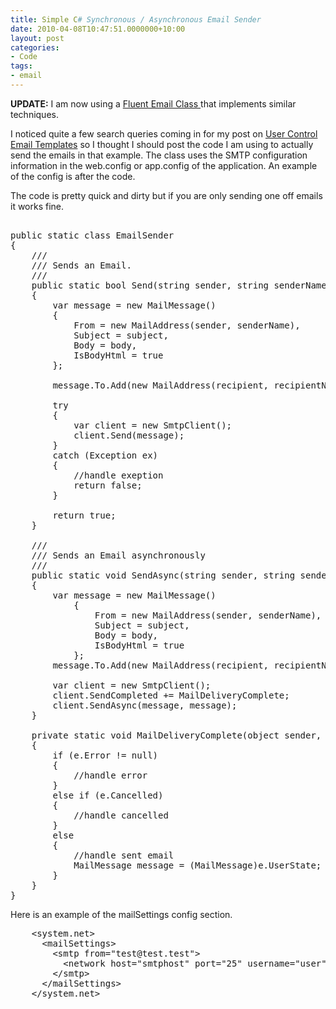 ```yaml
---
title: Simple C# Synchronous / Asynchronous Email Sender
date: 2010-04-08T10:47:51.0000000+10:00
layout: post
categories:
- Code
tags:
- email
---
```


<strong>UPDATE:</strong> 
I am now using a <a href="http://lukencode.com/2010/04/11/fluent-email-in-net/">Fluent Email Class </a> that implements similar techniques.

I noticed quite a few search queries coming in for my post on <a title="c# email templates" href="http://lukencode.com/2010/03/23/user-control-email-templates-in-asp-net/">User Control Email Templates</a> so I thought I should post the code I am using to actually send the emails in that example. The class uses the SMTP configuration information in the web.config or app.config of the application. An example of the config is after the code.

The code is pretty quick and dirty but if you are only sending one off emails it works fine.
<pre class="prettyprint">    
public static class EmailSender
{
	///
	/// Sends an Email.
	///
	public static bool Send(string sender, string senderName, string recipient, string recipientName, string subject, string body)
	{
		var message = new MailMessage()
		{
			From = new MailAddress(sender, senderName),
			Subject = subject,
			Body = body,
			IsBodyHtml = true
		};
		
		message.To.Add(new MailAddress(recipient, recipientName));

		try
		{
			var client = new SmtpClient();
			client.Send(message);
		}
		catch (Exception ex)
		{
			//handle exeption
			return false;
		}

		return true;
	}

	///
	/// Sends an Email asynchronously
	///
	public static void SendAsync(string sender, string senderName, string recipient, string recipientName, string subject, string body)
	{
		var message = new MailMessage()
			{
				From = new MailAddress(sender, senderName),
				Subject = subject,
				Body = body,
				IsBodyHtml = true
			};
		message.To.Add(new MailAddress(recipient, recipientName));

		var client = new SmtpClient();
		client.SendCompleted += MailDeliveryComplete;
		client.SendAsync(message, message);
	}

	private static void MailDeliveryComplete(object sender, AsyncCompletedEventArgs e)
	{
		if (e.Error != null)
		{
			//handle error
		}
		else if (e.Cancelled)
		{
			//handle cancelled
		}
		else
		{
			//handle sent email
			MailMessage message = (MailMessage)e.UserState;
		}
	}
}
</pre>

Here is an example of the mailSettings config section.

<pre class="prettyprint">
    &lt;system.net&gt;
      &lt;mailSettings&gt;
        &lt;smtp from=&quot;test@test.test&quot;&gt;
          &lt;network host=&quot;smtphost&quot; port=&quot;25&quot; username=&quot;user&quot; password=&quot;password&quot; defaultCredentials=&quot;true&quot; /&gt;
        &lt;/smtp&gt;
      &lt;/mailSettings&gt;
    &lt;/system.net&gt;
</pre>